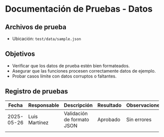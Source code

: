 # Documentación de Pruebas - Datos

## Archivos de prueba

- Ubicación: `test/data/sample.json`

## Objetivos

- Verificar que los datos de prueba estén bien formateados.
- Asegurar que las funciones procesen correctamente datos de ejemplo.
- Probar casos límite con datos corruptos o faltantes.

## Registro de pruebas

| Fecha       | Responsable  | Descripción                        | Resultado    | Observaciones          |
|-------------|--------------|----------------------------------|--------------|-----------------------|
| 2025-05-26  | Luis Martínez| Validación de formato JSON       | Aprobado     | Sin errores            |
|             |              |                                  |              |                       |
